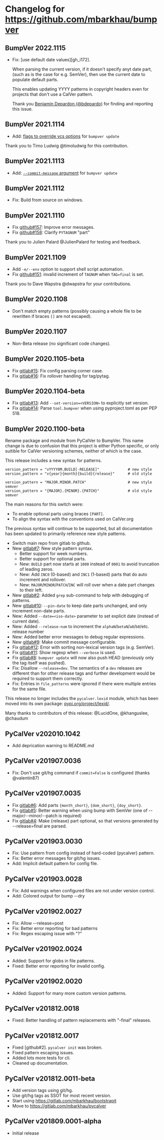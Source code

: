 # Changelog for https://github.com/mbarkhau/bumpver

## BumpVer 2022.1115

 - Fix: [use default date values][gh_i172].

   When parsing the current version, if it doesn't specify anyt
   date part, (such as is the case for e.g. SemVer), then use the
   current date to populate default parts.

   This enables updating YYYY patterns in copyright headers even
   for projects that don't use a CalVer pattern.

   Thank you [Benjamin Depardon (@bdepardo)][gh_bdepardo] for
   finding and reporting this issue.

[gh_i168]: https://github.com/mbarkhau/bumpver/issues/172
[gh_bdepardo]: https://github.com/bdepardo


## BumpVer 2021.1114

 - Add: [flags to override vcs options][gh_i168] for `bumpver update`

[gh_i168]: https://github.com/mbarkhau/bumpver/issues/168

Thank you to Timo Ludwig @timoludwig for this contribution.


## BumpVer 2021.1113

 - Add: [`--commit-message` argument][gh_i162] for `bumpver update`

[gh_i162]: https://github.com/mbarkhau/bumpver/issues/162


## BumpVer 2021.1112

 - Fix: Build from source on windows.


## BumpVer 2021.1110

 - Fix [github#157][gh_i157]: Improve error messages.
 - Fix [github#158][gh_i158]: Clarify `PYTAGNUM` "part"

[gh_i157]: https://github.com/mbarkhau/bumpver/issues/157
[gh_i158]: https://github.com/mbarkhau/bumpver/issues/158

Thank you to Julien Palard @JulienPalard for testing and feedback.


## BumpVer 2021.1109

 - Add `-e/--env` option to support shell script automation.
 - Fix [github#151][gh_i151]: invalid increment of `TAGNUM` when `TAG=final` is set.

[gh_i151]: https://github.com/mbarkhau/bumpver/issues/151

Thank you to Dave Wapstra @dwapstra for your contributions.


## BumpVer 2020.1108

- Don't match empty patterns (possibly causing a whole file to be rewritten if braces `[]` are not escaped).


## BumpVer 2020.1107

- Non-Beta release (no significant code changes).

## BumpVer 2020.1105-beta

- Fix [gitlab#15][gitlab_i15]: Fix config parsing corner case.
- Fix [gitlab#16][gitlab_i16]: Fix rollover handling for tag/pytag.

[gitlab_i15]: https://gitlab.com/mbarkhau/pycalver/-/issues/15
[gitlab_i16]: https://gitlab.com/mbarkhau/pycalver/-/issues/16


## BumpVer 2020.1104-beta

- Fix [gitlab#13][gitlab_i13]: Add `--set-version=<VERSION>` to explicitly set version.
- Fix [gitlab#14][gitlab_i14]: Parse `tool.bumpver` when using pyproject.toml as per PEP 518.

[gitlab_i13]: https://gitlab.com/mbarkhau/pycalver/-/issues/13
[gitlab_i14]: https://gitlab.com/mbarkhau/pycalver/-/issues/14


## BumpVer 2020.1100-beta

Rename package and module from PyCalVer to BumpVer. This name change is due to confusion that this project is either Python specific, or only suitible for CalVer versioning schemes, neither of which is the case.

This release includes a new syntax for patterns.

```
version_pattern = "vYYYY0M.BUILD[-RELEASE]"             # new style
version_pattern = "v{year}{month}{build}{release}"      # old style

version_pattern = "MAJOR.MINOR.PATCH"                   # new style semver
version_pattern = "{MAJOR}.{MINOR}.{PATCH}"             # old style semver
```

The main reasons for this switch were:
- To enable optional parts using braces `[PART]`.
- To align the syntax with the conventions used on CalVer.org

The previous syntax will continue to be supported, but all documentation has been updated to primarily reference new style patterns.

- Switch main repo from gitlab to github.
- New [gitlab#7][gitlab_i7]: New style pattern syntax.
  - Better support for week numbers.
  - Better support for optional parts.
  - New: `BUILD` part now starts at `1000` instead of `0001` to avoid truncation of leading zeros.
  - New: Add `INC0` (0-based) and `INC1` (1-based) parts that do auto increment and rollover.
  - New: `MAJOR`/`MINOR`/`PATCH`/`INC` will roll over when a date part changes to their left.
- New [gitlab#2][gitlab_i2]: Added `grep` sub-command to help with debugging of patterns.
- New [gitlab#10][gitlab_i10]: `--pin-date` to keep date parts unchanged, and only increment non-date parts.
- New: Added `--date=<iso-date>` parameter to set explicit date (instead of current date).
- New: Added `--release-num` to increment the `alphaN`/`betaN`/`a0`/`b0`/etc. release number
- New: Added better error messages to debug regular expressions.
- New [gitlab#9][gitlab_i9]: Make commit message configurable.
- Fix [gitlab#12][gitlab_i12]: Error with sorting non-lexical version tags (e.g. SemVer).
- Fix [gitlab#11][gitlab_i11]: Show regexp when `--verbose` is used.
- Fix [gitlab#8][gitlab_i8]: `bumpver update` will now also push HEAD (previously only the tag itself was pushed).
- Fix: Disallow `--release=dev`. The semantics of a `dev` releases are different than for other release tags and further development would be required to support them correctly.
- Fix: Entries in `file_patterns` were ignored if there were multiple entries for the same file.

This release no longer includes the `pycalver.lexid` module, which has been moved into its own package: [pypi.org/project/lexid/](https://pypi.org/project/lexid/).

Many thanks to contributors of this release: @LucidOne, @khanguslee, @chaudum

[gitlab_i7]:https://gitlab.com/mbarkhau/pycalver/-/issues/7
[gitlab_i2]: https://gitlab.com/mbarkhau/pycalver/-/issues/2
[gitlab_i10]: https://gitlab.com/mbarkhau/pycalver/-/issues/10
[gitlab_i9]: https://gitlab.com/mbarkhau/pycalver/-/issues/9
[gitlab_i12]: https://gitlab.com/mbarkhau/pycalver/-/issues/12
[gitlab_i11]: https://gitlab.com/mbarkhau/pycalver/-/issues/11
[gitlab_i8]: https://gitlab.com/mbarkhau/pycalver/-/issues/8


## PyCalVer v202010.1042

- Add deprication warning to README.md


## PyCalVer v201907.0036

- Fix: Don't use git/hg command if `commit=False` is configured (thanks @valentin87)


## PyCalVer v201907.0035

- Fix [gitlab#6][gitlab_i6]: Add parts `{month_short}`, `{dom_short}`, `{doy_short}`.
- Fix [gitlab#5][gitlab_i5]: Better warning when using bump with SemVer (one of --major/--minor/--patch is required)
- Fix [gitlab#4][gitlab_i4]: Make {release} part optional, so that versions generated by --release=final are parsed.

[gitlab_i6]: https://gitlab.com/mbarkhau/pycalver/-/issues/6
[gitlab_i5]: https://gitlab.com/mbarkhau/pycalver/-/issues/5
[gitlab_i4]: https://gitlab.com/mbarkhau/pycalver/-/issues/4


## PyCalVer v201903.0030

- Fix: Use pattern from config instead of hard-coded {pycalver} pattern.
- Fix: Better error messages for git/hg issues.
- Add: Implicit default pattern for config file.


## PyCalVer v201903.0028

- Fix: Add warnings when configured files are not under version control.
- Add: Colored output for bump --dry


## PyCalVer v201902.0027

- Fix: Allow --release=post
- Fix: Better error reporting for bad patterns
- Fix: Regex escaping issue with "?"


## PyCalVer v201902.0024

- Added: Support for globs in file patterns.
- Fixed: Better error reporting for invalid config.


## PyCalVer v201902.0020

- Added: Support for many more custom version patterns.


## PyCalVer v201812.0018

- Fixed: Better handling of pattern replacements with "-final" releases.


## PyCalVer v201812.0017

- Fixed [github#2]. `pycalver init` was broken.
- Fixed pattern escaping issues.
- Added lots more tests for cli.
- Cleaned up documentation.

[gihlab_i2]: https://github.com/mbarkhau/pycalver/-/issues/2


## PyCalVer v201812.0011-beta

- Add version tags using git/hg.
- Use git/hg tags as SSOT for most recent version.
- Start using https://gitlab.com/mbarkhau/bootstrapit
- Move to https://gitlab.com/mbarkhau/pycalver


## PyCalVer v201809.0001-alpha

- Initial release
